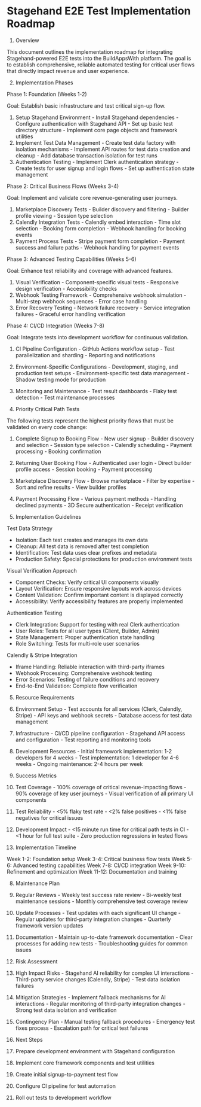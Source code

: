 # Stagehand E2E Test Implementation Roadmap

  1. Overview

  This document outlines the implementation roadmap for integrating Stagehand-powered E2E tests into the BuildAppsWith
  platform. The goal is to establish comprehensive, reliable automated testing for critical user flows that directly impact
  revenue and user experience.

  2. Implementation Phases

  Phase 1: Foundation (Weeks 1-2)

  Goal: Establish basic infrastructure and test critical sign-up flow.

  1. Setup Stagehand Environment
    - Install Stagehand dependencies
    - Configure authentication with Stagehand API
    - Set up basic test directory structure
    - Implement core page objects and framework utilities
  2. Implement Test Data Management
    - Create test data factory with isolation mechanisms
    - Implement API routes for test data creation and cleanup
    - Add database transaction isolation for test runs
  3. Authentication Testing
    - Implement Clerk authentication strategy
    - Create tests for user signup and login flows
    - Set up authentication state management

  Phase 2: Critical Business Flows (Weeks 3-4)

  Goal: Implement and validate core revenue-generating user journeys.

  1. Marketplace Discovery Tests
    - Builder discovery and filtering
    - Builder profile viewing
    - Session type selection
  2. Calendly Integration Tests
    - Calendly embed interaction
    - Time slot selection
    - Booking form completion
    - Webhook handling for booking events
  3. Payment Process Tests
    - Stripe payment form completion
    - Payment success and failure paths
    - Webhook handling for payment events

  Phase 3: Advanced Testing Capabilities (Weeks 5-6)

  Goal: Enhance test reliability and coverage with advanced features.

  1. Visual Verification
    - Component-specific visual tests
    - Responsive design verification
    - Accessibility checks
  2. Webhook Testing Framework
    - Comprehensive webhook simulation
    - Multi-step webhook sequences
    - Error case handling
  3. Error Recovery Testing
    - Network failure recovery
    - Service integration failures
    - Graceful error handling verification

  Phase 4: CI/CD Integration (Weeks 7-8)

  Goal: Integrate tests into development workflow for continuous validation.

  1. CI Pipeline Configuration
    - GitHub Actions workflow setup
    - Test parallelization and sharding
    - Reporting and notifications
  2. Environment-Specific Configurations
    - Development, staging, and production test setups
    - Environment-specific test data management
    - Shadow testing mode for production
  3. Monitoring and Maintenance
    - Test result dashboards
    - Flaky test detection
    - Test maintenance processes

  3. Priority Critical Path Tests

  The following tests represent the highest priority flows that must be validated on every code change:

  1. Complete Signup to Booking Flow
    - New user signup
    - Builder discovery and selection
    - Session type selection
    - Calendly scheduling
    - Payment processing
    - Booking confirmation
  2. Returning User Booking Flow
    - Authenticated user login
    - Direct builder profile access
    - Session booking
    - Payment processing
  3. Marketplace Discovery Flow
    - Browse marketplace
    - Filter by expertise
    - Sort and refine results
    - View builder profiles
  4. Payment Processing Flow
    - Various payment methods
    - Handling declined payments
    - 3D Secure authentication
    - Receipt verification

  4. Implementation Guidelines

  Test Data Strategy

  - Isolation: Each test creates and manages its own data
  - Cleanup: All test data is removed after test completion
  - Identification: Test data uses clear prefixes and metadata
  - Production Safety: Special protections for production environment tests

  Visual Verification Approach

  - Component Checks: Verify critical UI components visually
  - Layout Verification: Ensure responsive layouts work across devices
  - Content Validation: Confirm important content is displayed correctly
  - Accessibility: Verify accessibility features are properly implemented

  Authentication Testing

  - Clerk Integration: Support for testing with real Clerk authentication
  - User Roles: Tests for all user types (Client, Builder, Admin)
  - State Management: Proper authentication state handling
  - Role Switching: Tests for multi-role user scenarios

  Calendly & Stripe Integration

  - Iframe Handling: Reliable interaction with third-party iframes
  - Webhook Processing: Comprehensive webhook testing
  - Error Scenarios: Testing of failure conditions and recovery
  - End-to-End Validation: Complete flow verification

  5. Resource Requirements

  1. Environment Setup
    - Test accounts for all services (Clerk, Calendly, Stripe)
    - API keys and webhook secrets
    - Database access for test data management
  2. Infrastructure
    - CI/CD pipeline configuration
    - Stagehand API access and configuration
    - Test reporting and monitoring tools
  3. Development Resources
    - Initial framework implementation: 1-2 developers for 4 weeks
    - Test implementation: 1 developer for 4-6 weeks
    - Ongoing maintenance: 2-4 hours per week

  6. Success Metrics

  1. Test Coverage
    - 100% coverage of critical revenue-impacting flows
    - 90% coverage of key user journeys
    - Visual verification of all primary UI components
  2. Test Reliability
    - <5% flaky test rate
    - <2% false positives
    - <1% false negatives for critical issues
  3. Development Impact
    - <15 minute run time for critical path tests in CI
    - <1 hour for full test suite
    - Zero production regressions in tested flows

  7. Implementation Timeline

  Week 1-2:   Foundation setup
  Week 3-4:   Critical business flow tests
  Week 5-6:   Advanced testing capabilities
  Week 7-8:   CI/CD integration
  Week 9-10:  Refinement and optimization
  Week 11-12: Documentation and training

  8. Maintenance Plan

  1. Regular Reviews
    - Weekly test success rate review
    - Bi-weekly test maintenance sessions
    - Monthly comprehensive test coverage review
  2. Update Processes
    - Test updates with each significant UI change
    - Regular updates for third-party integration changes
    - Quarterly framework version updates
  3. Documentation
    - Maintain up-to-date framework documentation
    - Clear processes for adding new tests
    - Troubleshooting guides for common issues

  9. Risk Assessment

  1. High Impact Risks
    - Stagehand AI reliability for complex UI interactions
    - Third-party service changes (Calendly, Stripe)
    - Test data isolation failures
  2. Mitigation Strategies
    - Implement fallback mechanisms for AI interactions
    - Regular monitoring of third-party integration changes
    - Strong test data isolation and verification
  3. Contingency Plan
    - Manual testing fallback procedures
    - Emergency test fixes process
    - Escalation path for critical test failures

  10. Next Steps

  1. Prepare development environment with Stagehand configuration
  2. Implement core framework components and test utilities
  3. Create initial signup-to-payment test flow
  4. Configure CI pipeline for test automation
  5. Roll out tests to development workflow

